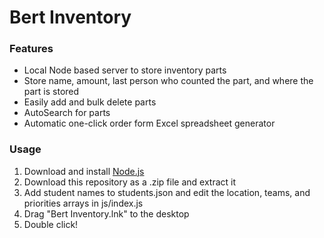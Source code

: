 # Bert Inventory
### Features
- Local Node based server to store inventory parts
- Store name, amount, last person who counted the part, and where the part is stored
- Easily add and bulk delete parts
- AutoSearch for parts
- Automatic one-click order form Excel spreadsheet generator
### Usage
1. Download and install [Node.js](https://nodejs.org/en/)
2. Download this repository as a .zip file and extract it
3. Add student names to students.json and edit the location, teams, and priorities arrays in js/index.js
4. Drag "Bert Inventory.lnk" to the desktop
5. Double click!
